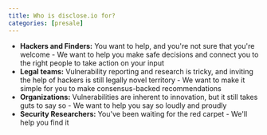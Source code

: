 ```yaml
---
title: Who is disclose.io for?
categories: [presale]
---
```

- **Hackers and Finders:** You want to help, and you're not sure that you're welcome - We want to help you make safe decisions and connect you to the right people to take action on your input  
- **Legal teams:** Vulnerability reporting and research is tricky, and inviting the help of hackers is still legally novel territory - We want to make it simple for you to make consensus-backed recommendations  
- **Organizations:** Vulnerabilities are inherent to innovation, but it still takes guts to say so - We want to help you say so loudly and proudly  
- **Security Researchers:** You've been waiting for the red carpet - We'll help you find it  